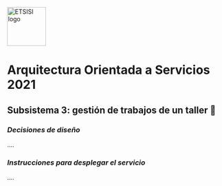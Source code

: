 <img src="https://2018.congreso.ritsi.org/wp-content/uploads/sites/19/2018/03/ETSISI.png" alt="ETSISI logo" height="90" >

# Arquitectura Orientada a Servicios 2021 

## Subsistema 3: gestión de trabajos de un taller 🧰

###
### _**Decisiones de diseño**_
....

### **_Instrucciones para desplegar el servicio_**
....

